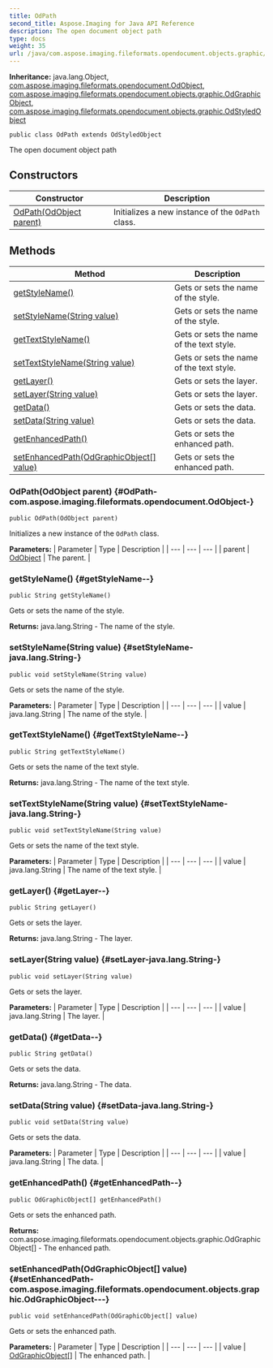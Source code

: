 ```yaml
---
title: OdPath
second_title: Aspose.Imaging for Java API Reference
description: The open document object path
type: docs
weight: 35
url: /java/com.aspose.imaging.fileformats.opendocument.objects.graphic/odpath/
---
```

**Inheritance:**
java.lang.Object, [com.aspose.imaging.fileformats.opendocument.OdObject](../../com.aspose.imaging.fileformats.opendocument/odobject), [com.aspose.imaging.fileformats.opendocument.objects.graphic.OdGraphicObject](../../com.aspose.imaging.fileformats.opendocument.objects.graphic/odgraphicobject), [com.aspose.imaging.fileformats.opendocument.objects.graphic.OdStyledObject](../../com.aspose.imaging.fileformats.opendocument.objects.graphic/odstyledobject)
```
public class OdPath extends OdStyledObject
```

The open document object path
## Constructors

| Constructor | Description |
| --- | --- |
| [OdPath(OdObject parent)](#OdPath-com.aspose.imaging.fileformats.opendocument.OdObject-) | Initializes a new instance of the `OdPath` class. |
## Methods

| Method | Description |
| --- | --- |
| [getStyleName()](#getStyleName--) | Gets or sets the name of the style. |
| [setStyleName(String value)](#setStyleName-java.lang.String-) | Gets or sets the name of the style. |
| [getTextStyleName()](#getTextStyleName--) | Gets or sets the name of the text style. |
| [setTextStyleName(String value)](#setTextStyleName-java.lang.String-) | Gets or sets the name of the text style. |
| [getLayer()](#getLayer--) | Gets or sets the layer. |
| [setLayer(String value)](#setLayer-java.lang.String-) | Gets or sets the layer. |
| [getData()](#getData--) | Gets or sets the data. |
| [setData(String value)](#setData-java.lang.String-) | Gets or sets the data. |
| [getEnhancedPath()](#getEnhancedPath--) | Gets or sets the enhanced path. |
| [setEnhancedPath(OdGraphicObject[] value)](#setEnhancedPath-com.aspose.imaging.fileformats.opendocument.objects.graphic.OdGraphicObject---) | Gets or sets the enhanced path. |
### OdPath(OdObject parent) {#OdPath-com.aspose.imaging.fileformats.opendocument.OdObject-}
```
public OdPath(OdObject parent)
```


Initializes a new instance of the `OdPath` class.

**Parameters:**
| Parameter | Type | Description |
| --- | --- | --- |
| parent | [OdObject](../../com.aspose.imaging.fileformats.opendocument/odobject) | The parent. |

### getStyleName() {#getStyleName--}
```
public String getStyleName()
```


Gets or sets the name of the style.

**Returns:**
java.lang.String - The name of the style.
### setStyleName(String value) {#setStyleName-java.lang.String-}
```
public void setStyleName(String value)
```


Gets or sets the name of the style.

**Parameters:**
| Parameter | Type | Description |
| --- | --- | --- |
| value | java.lang.String | The name of the style. |

### getTextStyleName() {#getTextStyleName--}
```
public String getTextStyleName()
```


Gets or sets the name of the text style.

**Returns:**
java.lang.String - The name of the text style.
### setTextStyleName(String value) {#setTextStyleName-java.lang.String-}
```
public void setTextStyleName(String value)
```


Gets or sets the name of the text style.

**Parameters:**
| Parameter | Type | Description |
| --- | --- | --- |
| value | java.lang.String | The name of the text style. |

### getLayer() {#getLayer--}
```
public String getLayer()
```


Gets or sets the layer.

**Returns:**
java.lang.String - The layer.
### setLayer(String value) {#setLayer-java.lang.String-}
```
public void setLayer(String value)
```


Gets or sets the layer.

**Parameters:**
| Parameter | Type | Description |
| --- | --- | --- |
| value | java.lang.String | The layer. |

### getData() {#getData--}
```
public String getData()
```


Gets or sets the data.

**Returns:**
java.lang.String - The data.
### setData(String value) {#setData-java.lang.String-}
```
public void setData(String value)
```


Gets or sets the data.

**Parameters:**
| Parameter | Type | Description |
| --- | --- | --- |
| value | java.lang.String | The data. |

### getEnhancedPath() {#getEnhancedPath--}
```
public OdGraphicObject[] getEnhancedPath()
```


Gets or sets the enhanced path.

**Returns:**
com.aspose.imaging.fileformats.opendocument.objects.graphic.OdGraphicObject[] - The enhanced path.
### setEnhancedPath(OdGraphicObject[] value) {#setEnhancedPath-com.aspose.imaging.fileformats.opendocument.objects.graphic.OdGraphicObject---}
```
public void setEnhancedPath(OdGraphicObject[] value)
```


Gets or sets the enhanced path.

**Parameters:**
| Parameter | Type | Description |
| --- | --- | --- |
| value | [OdGraphicObject\[\]](../../com.aspose.imaging.fileformats.opendocument.objects.graphic/odgraphicobject) | The enhanced path. |

